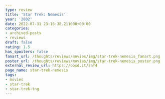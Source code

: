 ```yaml
---
type: review
title: 'Star Trek: Nemesis'
year: '2002'
date: 2022-07-31 23:16:38.211000+00:00
categories:
- archived-posts
- reviews
draft: false
rating: 1.5
has_spoilers: false
fanart_url: /thoughts/reviews/movies/img/star-trek-nemesis_fanart.png
poster_url: /thoughts/reviews/movies/img/star-trek-nemesis_poster.png
external_review_url: https://boxd.it/2aT4
page_name: star-trek-nemesis
tags:
- movies
- star-trek
- star-trek-tng
---
```


